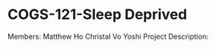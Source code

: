 # COGS-121-Sleep Deprived
 Members: Matthew Ho
          Christal Vo
          Yoshi
Project Description:
